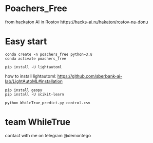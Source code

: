 # Poachers_Free
from hackaton AI in Rostov https://hacks-ai.ru/hakaton/rostov-na-donu

# Easy start
```
conda create -n poachers_free python=3.8
conda activate poachers_free
```
```
pip install -U lightautoml
```
how to install lightautoml: https://github.com/sberbank-ai-lab/LightAutoML#installation
```
pip install geopy
pip install -U scikit-learn
```

```
python WhileTrue_predict.py control.csv
```

# team WhileTrue
contact with me on telegram @demontego
